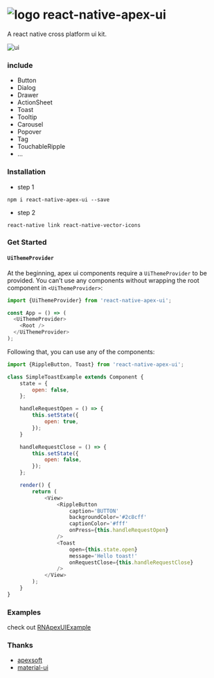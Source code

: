 
# ![logo](https://raw.githubusercontent.com/glinjy/react-native-apex-ui/master/img/logo.png) react-native-apex-ui

A react native cross platform ui kit.

![ui](https://raw.githubusercontent.com/glinjy/react-native-apex-ui/master/img/ui.png)

### include 
* Button
* Dialog
* Drawer
* ActionSheet
* Toast
* Tooltip 
* Carousel
* Popover
* Tag
* TouchableRipple
* ...

### Installation

* step 1
```
npm i react-native-apex-ui --save
```

* step 2
```
react-native link react-native-vector-icons
```

### Get Started

#### `UiThemeProvider`
At the beginning, apex ui components require a `UiThemeProvider` to be provided. You can’t use any components without wrapping the root component in `<UiThemeProvider>`:

```js
import {UiThemeProvider} from 'react-native-apex-ui';

const App = () => (
  <UiThemeProvider>
    <Root />
  </UiThemeProvider>
);
```

Following that, you can use any of the components:

```js
import {RippleButton, Toast} from 'react-native-apex-ui';

class SimpleToastExample extends Component {
	state = {
		open: false,
	};

	handleRequestOpen = () => {
		this.setState({
			open: true,
		});
	}

	handleRequestClose = () => {
		this.setState({
			open: false,
		});
	};

	render() {
		return (
			<View>
				<RippleButton 
					caption='BUTTON'
					backgroundColor='#2c8cff'
					captionColor='#fff'
					onPress={this.handleRequestOpen}
				/>
				<Toast 
					open={this.state.open}
					message='Hello toast!'
					onRequestClose={this.handleRequestClose}
				/>
			</View>
		);
	}
}
```

### Examples

check out [RNApexUIExample](https://github.com/glinjy/RNApexUIExample/)

### Thanks

* [apexsoft](http://apexsoft.com.cn/)
* [material-ui](http://www.material-ui.com/)
